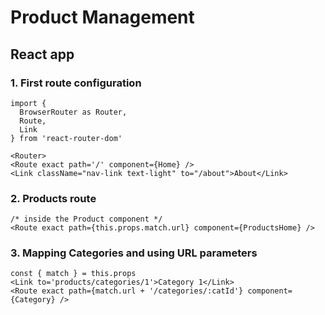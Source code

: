 # Product Management

## **React app**

### 1. First route configuration

```
import {
  BrowserRouter as Router,
  Route,
  Link
} from 'react-router-dom'

<Router>
<Route exact path='/' component={Home} />
<Link className="nav-link text-light" to="/about">About</Link>
```


### 2. Products route
```
/* inside the Product component */
<Route exact path={this.props.match.url} component={ProductsHome} />
```

### 3. Mapping Categories and using URL parameters
```
const { match } = this.props
<Link to='products/categories/1'>Category 1</Link>
<Route exact path={match.url + '/categories/:catId'} component={Category} />
```